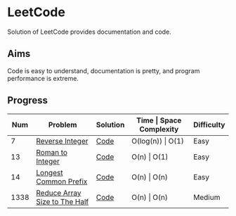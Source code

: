 # LeetCode

Solution of LeetCode provides documentation and code.

## Aims

Code is easy to understand, documentation is pretty, and program performance is extreme.

## Progress

| Num  | Problem                                                                                       | Solution                                            | Time \| Space Complexity | Difficulty |
| ---- | --------------------------------------------------------------------------------------------- | --------------------------------------------------- | ------------------------ | ---------- |
| 7    | [Reverse Integer](https://leetcode.com/problems/reverse-integer/)                             | [Code](./src/ReverseInteger/Solution.cpp)           | O(log(n)) \| O(1)        | Easy       |
| 13   | [Roman to Integer](https://leetcode.com/problems/roman-to-integer/)                           | [Code](./src/RomanToInteger/Solution.cpp)           | O(n) \| O(1)             | Easy       |
| 14   | [Longest Common Prefix](https://leetcode.com/problems/longest-common-prefix/)                 | [Code](./src/LongestCommonPrefix/Solution.cpp)      | O(n) \| O(n)             | Easy       |
| 1338 | [Reduce Array Size to The Half](https://leetcode.com/problems/reduce-array-size-to-the-half/) | [Code](./src/ReduceArraySizeToTheHalf/Solution.cpp) | O(n) \| O(n)             | Medium     |
